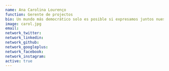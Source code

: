```yaml
---
name: Ana Carolina Lourenço
function: Gerente de projectos
bio: Un mundo más democrático solo es posible si expresamos juntos nuestra voluntad colectiva de cambio social (y bien alto!).
image: carol.jpg
email:
network_twitter:
network_linkedin:
network_github:
network_googleplus:
network_facebook:
network_instagram:
active: true
---
```

